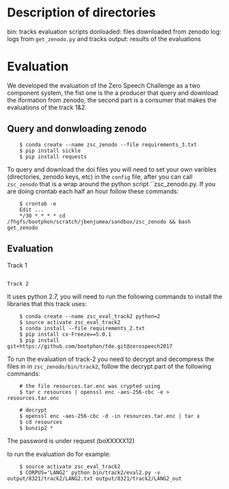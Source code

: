
Description of directories
==========================

bin: tracks evaluation scripts
donloaded: files downloaded from zenodo
log: logs from `get_zenodo.py` and tracks 
output: results of the evaluations


Evaluation
==========

We developed the evaluation of the Zero Speech Challenge as a two component 
system, the fist one is the a producer that query and download the iformation
from zenodo, the second part is a consumer that makes the evaluations of 
the track 1&2.


Query and donwloading zenodo
----------------------------


```
    $ conda create --name zsc_zenodo --file requirements_3.txt
    $ pip install sickle
    $ pip install requests
```

To query and download the doi files you will need to set your own 
varibles (directories, zenodo keys, etc) in the `config` file, 
after you can call `zsc_zenodo` that is a wrap around the python
script ``zsc_zenodo.py. If you are doing crontab each half an hour follow 
these commands:


```
    $ crontab -e
    Edit ...
    */30 * * * * cd /fhgfs/bootphon/scratch/jbenjumea/sandbox/zsc_zenodo && bash get_zenodo 
```

Evaluation
----------


Track 1
~~~~~~~

Track 2 
~~~~~~~


It uses python 2.7, you will need to run the following commands to install
the libraries that this track uses:


```
    $ conda create --name zsc_eval_track2 python=2
    $ source activate zsc_eval_track2
    $ conda install --file requirements_2.txt
    $ pip install cx-Freeze==5.0.1
    $ pip install git+https://github.com/bootphon/tde.git@zerospeech2017

```


To run the evaluation of track-2 you need to decrypt and decompress the files
in in `zsc_zenodo/bin/track2`, follow the decrypt part of the following commands:

```
    # the file resources.tar.enc was crypted using
    $ tar c resources | openssl enc -aes-256-cbc -e > resources.tar.enc 

    # decrypt
    $ openssl enc -aes-256-cbc -d -in resources.tar.enc | tar x
    $ cd resources
    $ bunzip2 *
```

The password is under request (boXXXXX12)

to run the evaluation do for example:
```
    $ source activate zsc_eval_track2
    $ CORPUS='LANG2' python bin/track2/eval2.py -v output/8321/track2/LANG2.txt output/8321/track2/LANG2_out 

```


